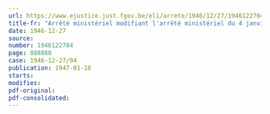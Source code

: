 ```yaml
---
url: https://www.ejustice.just.fgov.be/eli/arrete/1946/12/27/1946122704/justel
title-fr: "Arrêté ministériel modifiant l'arrêté ministériel du 4 janvier 1940, créant un laissez-passer national de presse (Abrogé par AR 12-04-1965, art. 23)"
date: 1946-12-27
source:
number: 1946122704
page: 888888
case: 1946-12-27/04
publication: 1947-01-18
starts:
modifies:
pdf-original:
pdf-consolidated:
---
```


